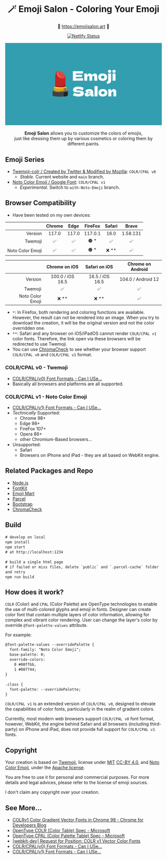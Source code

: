 <div align="center">

<h1>🪄 Emoji Salon - Coloring Your Emoji</h1>

🔗 https://emojisalon.art 🔗

[![Netlify Status](https://api.netlify.com/api/v1/badges/875f191b-0b50-46c8-966a-49fa4f20b6fe/deploy-status)](https://app.netlify.com/sites/elegant-mccarthy-ce9195/deploys)

![](src/image/social.png)

**Emoji Salon** allows you to customize the colors of emojis,<br> just like dressing them up by various cosmetics or coloring them by different paints.

</div>

## Emoji Series

- [Twemoji-colr / Created by Twitter & Modified by Mozilla](https://github.com/mozilla/twemoji-colr): `COLR/CPAL v0`
  - *Stable.* Current website and `main` branch.
- [Noto Color Emoji / Google Font](https://fonts.google.com/noto/specimen/Noto+Color+Emoji): `COLR/CPAL v1`
  - *Experimental.* Switch to `with-Noto-Emoji` branch.


## Browser Compatibility

- Have been tested on my own devices:

|   | Chrome | Edge | FireFox | Safari | Brave |
| ---:|:----:|:----:|:----:|:----:|:----:|
| Version  | 117.0 | 117.0 | 117.0.1 | 16.0 | 1.58.131 |
|Twemoji| ✅ | ✅ | 🟠 * | ✅ | ✅ |
|Noto Color Emoji| ✅ | ✅ | 🟠 * | ❌ ** | ✅ | 

| |Chrome on iOS | Safari on iOS | Chrome on Android |
| ---:|:----:|:----:|:----:|
|Version| 100.0 / iOS 16.5 | 16.5 / iOS 16.5| 104.0 / Android 12|
|Twemoji| ✅ | ✅ | ✅ |
|Noto Color Emoji| ❌ ** | ❌ ** | ✅ |

- `*`: In Firefox, both rendering and coloring functions are available. However, the result can not be rendered into an image. When you try to download the creation, it will be the original version and not the color overridden one.
- `**`: Safari and any browser on iOS/iPadOS cannot render `COLR/CPAL v1` color fonts. Therefore, the link open via these browsers will be redirected to use Twemoji.
- You can use [ChromaCheck](https://pixelambacht.nl/chromacheck/) to see whether your browser support `COLR/CPAL v0` and `COLR/CPAL v1` format.


### COLR/CPAL v0 - Twemoji

- [COLR/CPAL(v0) Font Formats - Can I USe...](https://caniuse.com/colr)
- Basically all browsers and platforms are all supported.


### COLR/CPAL v1 - Noto Color Emoji

- [COLR/CPAL(v1) Font Formats - Can I USe...](https://caniuse.com/colr-v1)
- *Technically* Supported:
  - Chrome 98+
  - Edge 98+
  - FireFox 107+
  - Opera 86+
  - other Chromium-Based browsers...
- Unsupported:
  - Safari
  - Browsers on iPhone and iPad - they are all based on WebKit engine.


## Related Packages and Repo

- [Node.js](https://nodejs.org/)
- [FontKit](https://github.com/foliojs/fontkit)
- [Emoji Mart](https://github.com/missive/emoji-mart)
- [Parcel](https://parceljs.org/)
- [Bootstrap](https://getbootstrap.com/)
- [ChromaCheck](https://github.com/RoelN/ChromaCheck)

## Build

```
# develop on local
npm install
npm start
# at http://localhost:1234

# build a single html page
# if failed or miss files, delete `public` and `.parcel-cache` folder and retry
npm run build
```

## How does it work?

`COLR` (Color) and `CPAL` (Color Palette) are OpenType technologies to enable the use of multi-colored glyphs and emoji in fonts. Designer can create color font that contain multiple layers of color information, allowing for complex and vibrant color rendering. User can change the layer's color by override `@font-palette-values` attribute.

For example:

```
@font-palette-values --overridePalette {
  font-family: "Noto Color Emoji";
  base-palette: 0;
  override-colors:
    0 #00ffbb,
    1 #007744;
}

.class {
  font-palette: --overridePalette;
}
```

`COLR/CPAL v1` is an extended version of `COLR/CPAL v0`, designed to elevate the capabilities of color fonts, particularly in the realm of gradient colors.

Currently, most modern web browsers support `COLR/CPAL v0` font format, however, WebKit, the engine behind Safari and all browsers (including third-party) on iPhone and iPad, does not provide full support for `COLR/CPAL v1` fonts. 

## Copyright

Your creation is based on [Twemoji](https://github.com/twitter/twemoji), license under [MIT](http://opensource.org/licenses/MIT) [CC-BY 4.0](https://creativecommons.org/licenses/by/4.0/), and [Noto Color Emoji](https://github.com/googlefonts/noto-emoji),  under the [Apache license](https://www.apache.org/licenses/LICENSE-2.0).

You are free to use it for personal and commercial purposes. For more details and legal advices, please refer to the license of emoji sources.

I don't claim any copyright over your creation.

## See More...

- [COLRv1 Color Gradient Vector Fonts in Chrome 98 - Chrome for Developers Blog](https://developer.chrome.com/blog/colrv1-fonts/)
- [OpenType COLR (Color Table) Spec - Microsoft](https://learn.microsoft.com/en-us/typography/opentype/spec/colr)
- [OpenType CPAL (Color Palette Table) Spec - Microsoft](https://learn.microsoft.com/en-us/typography/opentype/spec/cpal)
- [\[webkit-dev\] Request for Position: COLR v1 Vector Color Fonts](https://lists.webkit.org/pipermail/webkit-dev/2021-May/031839.html)
- [COLR/CPAL(v0) Font Formats - Can I USe...](https://caniuse.com/colr)
- [COLR/CPAL(v1) Font Formats - Can I USe...](https://caniuse.com/colr-v1)
